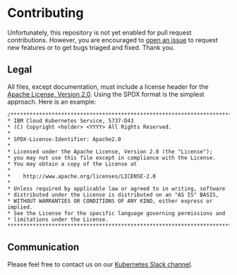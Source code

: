 # Contributing

Unfortunately, this repository is not yet enabled for pull request contributions.
However, you are encouraged to [open an issue](https://github.com/IBM-Cloud/cloud-provider-ibm/issues)
to request new features or to get bugs triaged and fixed. Thank you.

## Legal

All files, except documentation, must include a license header for the
[Apache License, Version 2.0](./LICENSE). Using the SPDX format is the
simplest approach. Here is an example:

```text
/*******************************************************************************
* IBM Cloud Kubernetes Service, 5737-D43
* (C) Copyright <holder> <YYYY> All Rights Reserved.
*
* SPDX-License-Identifier: Apache2.0
*
* Licensed under the Apache License, Version 2.0 (the "License");
* you may not use this file except in compliance with the License.
* You may obtain a copy of the License at
*
*    http://www.apache.org/licenses/LICENSE-2.0
*
* Unless required by applicable law or agreed to in writing, software
* distributed under the License is distributed on an "AS IS" BASIS,
* WITHOUT WARRANTIES OR CONDITIONS OF ANY KIND, either express or implied.
* See the License for the specific language governing permissions and
* limitations under the License.
*******************************************************************************/
```

## Communication

Please feel free to contact us on our [Kubernetes Slack channel](https://kubernetes.slack.com/archives/C90BWDWCE).
